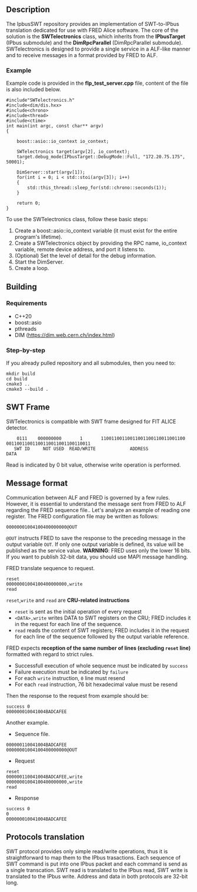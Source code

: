 ## Description

The IpbusSWT repository provides an implementation of SWT-to-IPbus translation dedicated for use with FRED Alice software. The core of the solution is the **SWTelectronics** class, which inherits from the **IPbusTarget** (IPbus submodule) and the **DimRpcParallel** (DimRpcParallel submodule). SWTelectronics is designed to provide a single service in a ALF-like manner and to receive messages in a format provided by FRED to ALF. 

### Example
Example code is provided in the **flp_test_server.cpp** file, content of the file is also included below.

```
#include"SWTelectronics.h"
#include<dim/dis.hxx>
#include<chrono>
#include<thread>
#include<ctime>
int main(int argc, const char** argv)
{
    
    boost::asio::io_context io_context;

    SWTelectronics target(argv[2], io_context);
    target.debug_mode(IPbusTarget::DebugMode::Full, "172.20.75.175", 50001);

    DimServer::start(argv[1]);
    for(int i = 0; i < std::stoi(argv[3]); i++)
    {
        std::this_thread::sleep_for(std::chrono::seconds(1));
    }

    return 0;
}
```

To use the SWTelectronics class, follow these basic steps:

1. Create a boost::asio::io_context variable (it must exist for the entire program's lifetime).
2. Create a SWTelectronics object by providing the RPC name, io_context variable, remote device address, and port it listens to.
3. (Optional) Set the level of detail for the debug information.
4. Start the DimServer.
5. Create a loop.


## Building

### Requirements
- C++20
- boost::asio
- pthreads
- DIM (https://dim.web.cern.ch/index.html)

### Step-by-step

If you already pulled repository and all submodules, then you need to:

```
mkdir build
cd build
cmake3 ..
cmake3 --build .
```

## SWT Frame

SWTelectronics is compatible with SWT frame designed for FIT ALICE detector.

```
    0111    000000000       1       11001100110011001100110011001100 00110011001100110011001100110011
   SWT ID     NOT USED  READ/WRITE             ADDRESS                         DATA

```
Read is indicated by 0 bit value, otherwise write operation is performed.

## Message format

Communication between ALF and FRED is governed by a few rules. However, it is essential to understand the message sent from FRED to ALF regarding the FRED sequence file.. Let's analyze an example of reading one register. The FRED configuration file may be written as follows:
```
00000001004100400000000@OUT
```
`@OUT` instructs FRED to save the response to the preceding message in the output variable `OUT`. If only one output variable is defined, its value will be published as the service value. **WARNING**: FRED uses only the lower 16 bits. If you want to publish 32-bit data, you should use MAPI message handling.

FRED translate sequence to request.
```
reset
00000001004100400000000,write
read
```

`reset`,`write` and `read` are **CRU-related instructions**
- `reset` is sent as the initial operation of every request 
- `<DATA>,write` writes DATA to SWT registers on the CRU; FRED includes it in the request for each line of the sequence.
- `read` reads the content of SWT registers; FRED includes it in the request for each line of the sequence followed by the output variable reference.

FRED expects **reception of the same number of lines (excluding `reset` line)** formatted with regard to strict rules.
- Successfull execution of whole sequence must be indicated by `success`
- Failure execution must be indicated by `failure`
- For each `write` instruction, `0` line must resend
- For each `read` instruction, 76 bit hexadecimal value must be resend

Then the response to the request from example should be:

```
success 0
000000010041004BADCAFEE
```

Another example.
- Sequence file.
```
000000110041004BADCAFEE
00000001004100400000000@OUT
```
- Request
```
reset
000000110041004BADCAFEE,write
00000001004100400000000,write
read

```
- Response
```
success 0
0
000000010041004BADCAFEE
```

## Protocols translation
SWT protocol provides only simple read/write operations, thus it is straightforward to map them to the IPbus trasactions. Each sequence of SWT command is put into one IPbus packet and each command is send as a single transcation. SWT read is translated to the IPbus read, SWT write is translated to the IPbus write. Address and data in both protocols are 32-bit long.